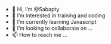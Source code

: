 - 👋 Hi, I’m @Sabapty
- 👀 I’m interested in training and coding 
- 🌱 I’m currently learning Javascript
- 💞️ I’m looking to collaborate on ...
- 📫 How to reach me ...

<!---
Sabapty/Sabapty is a ✨ special ✨ repository because its `README.md` (this file) appears on your GitHub profile.
You can click the Preview link to take a look at your changes.
--->
